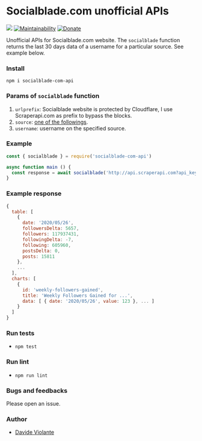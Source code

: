 # Socialblade.com unofficial APIs
[![](https://github.com/davideviolante/socialblade-com-api/workflows/Node.js%20CI/badge.svg)](https://github.com/DavideViolante/socialblade-com-api/actions?query=workflow%3A"Node.js+CI") [![Maintainability](https://api.codeclimate.com/v1/badges/5cf562601140598e1f8a/maintainability)](https://codeclimate.com/github/DavideViolante/socialblade-com-api/maintainability) [![Donate](https://img.shields.io/badge/paypal-donate-179BD7.svg)](https://www.paypal.me/dviolante)

Unofficial APIs for Socialblade.com website. The `socialblade` function returns the last 30 days data of a username for a particular source. See example below.

### Install
`npm i socialblade-com-api`

### Params of `socialblade` function
1. `urlprefix`: Socialblade website is protected by Cloudflare, I use Scraperapi.com as prefix to bypass the blocks.
2. `source`: [one of the followings](https://github.com/DavideViolante/socialblade-com-api/blob/master/functions.js#L4).
3. `username`: username on the specified source.

### Example
```js
const { socialblade } = require('socialblade-com-api')

async function main () {
  const response = await socialblade('http://api.scraperapi.com?api_key=<YOUR_API_KEY>&url=', 'twitter', 'barackobama')
}
```

### Example response
```js
{
  table: [
    {
      date: '2020/05/26',
      followersDelta: 5657,
      followers: 117937431,
      followingDelta: -7,
      following: 605960,
      postsDelta: 0,
      posts: 15811
    },
    ...
  ],
  charts: [
    {
      id: 'weekly-followers-gained',
      title: 'Weekly Followers Gained for ...',
      data: [ { date: '2020/05/26', value: 123 }, ... ]
    }
  ]
}
```

### Run tests
- `npm test`

### Run lint
- `npm run lint`

### Bugs and feedbacks
Please open an issue.

### Author
- [Davide Violante](https://github.com/DavideViolante/)
